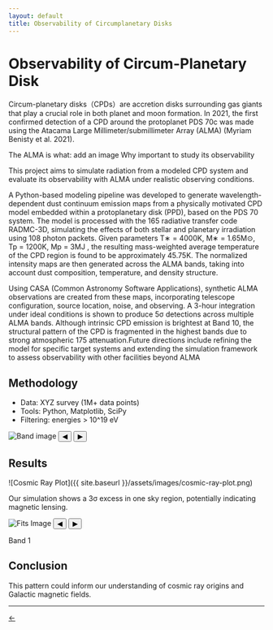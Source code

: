 ```yaml
---
layout: default
title: Observability of Circumplanetary Disks
---
```





# Observability of Circum-Planetary Disk


Circum-planetary disks（CPDs）are accretion disks surrounding gas giants that play a crucial role in both planet and moon formation. 
In 2021, the first confirmed detection of a CPD around the protoplanet PDS 70c was made using the Atacama
Large Millimeter/submillimeter Array (ALMA) (Myriam Benisty et al. 2021). 

The ALMA is what: add an image 
Why important to study its observability 

This project aims to simulate radiation from a modeled CPD system and evaluate its observability with ALMA
under realistic observing conditions.


A Python-based modeling pipeline was developed to generate wavelength-dependent dust
continuum emission maps from a physically motivated CPD model embedded within a
protoplanetary disk (PPD), based on the PDS 70 system. The model is processed with the
165 radiative transfer code RADMC-3D, simulating the effects of both stellar and planetary
irradiation using 108 photon packets. Given parameters T∗ = 4000K, M∗ = 1.65M⊙,
Tp = 1200K, Mp = 3MJ , the resulting mass-weighted average temperature of the CPD region
is found to be approximately 45.75K. The normalized intensity maps are then generated across
the ALMA bands, taking into account dust composition, temperature, and density structure.

 
 Using CASA (Common Astronomy Software Applications), synthetic ALMA observations
are created from these maps, incorporating telescope configuration, source location, noise, and
observing. A 3-hour integration under ideal conditions is shown to produce 5σ detections
across multiple ALMA bands. Although intrinsic CPD emission is brightest at Band 10, the
structural pattern of the CPD is fragmented in the highest bands due to strong atmospheric
175 attenuation.Future directions include refining the model for specific target systems and extending
the simulation framework to assess observability with other facilities beyond ALMA

##  Methodology
- Data: XYZ survey (1M+ data points)
- Tools: Python, Matplotlib, SciPy
- Filtering: energies > 10^19 eV



<!-- === FIRST CAROUSEL === -->
<div class="carousel" data-carousel="1">
  <img class="carousel-image" src="{{ site.baseurl }}/assets/images/CPD_images/band 1.png" alt="Band image" />
  <button class="carousel-btn prev">&#9664;</button>
  <button class="carousel-btn next">&#9654;</button>
</div>



## Results

![Cosmic Ray Plot]({{ site.baseurl }}/assets/images/cosmic-ray-plot.png)

Our simulation shows a 3σ excess in one sky region, potentially indicating magnetic lensing.



<!-- === SECOND CAROUSEL === -->
<div class="carousel" data-carousel="2">
  <img class="carousel-image" src="{{ site.baseurl }}/assets/images/CPD_images/C10_1_36000_pwv1.fits-image-2025-04-04-23-41-49.png" alt="Fits Image" />
  <button class="carousel-btn prev">&#9664;</button>
  <button class="carousel-btn next">&#9654;</button>
  <p class="carousel-caption">Band 1</p>
</div>





## Conclusion
This pattern could inform our understanding of cosmic ray origins and Galactic magnetic fields.


<script>
  document.addEventListener("DOMContentLoaded", function () {
    const imageSets = {
      1: [
        "{{ site.baseurl }}/assets/images/CPD_images/band 1.png",
        "{{ site.baseurl }}/assets/images/CPD_images/band 3.png",
        "{{ site.baseurl }}/assets/images/CPD_images/band 4.png",
        "{{ site.baseurl }}/assets/images/CPD_images/band 5.png",
        "{{ site.baseurl }}/assets/images/CPD_images/band 6.png",
        "{{ site.baseurl }}/assets/images/CPD_images/band 7.png",
        "{{ site.baseurl }}/assets/images/CPD_images/band 8.png",
        "{{ site.baseurl }}/assets/images/CPD_images/band 9.png",
        "{{ site.baseurl }}/assets/images/CPD_images/band 10.png"
      ],
      2: [
        "{{ site.baseurl }}/assets/images/CPD_images/C10_1_36000_pwv1.fits-image-2025-04-04-23-41-49.png",
        "{{ site.baseurl }}/assets/images/CPD_images/C10_3_36000_pwv1.fits-image-2025-04-04-23-42-51.png",
        "{{ site.baseurl }}/assets/images/CPD_images/C10_4_36000_pwv1.fits-image-2025-04-04-23-44-20.png",
        "{{ site.baseurl }}/assets/images/CPD_images/C10_5_36000_pwv1.fits-image-2025-04-04-23-45-34.png",
        "{{ site.baseurl }}/assets/images/CPD_images/C10_6_36000_pwv1.fits-image-2025-04-04-23-47-28.png",
        "{{ site.baseurl }}/assets/images/CPD_images/C10_7_36000_pwv1.fits-image-2025-04-04-23-48-47.png",
        "{{ site.baseurl }}/assets/images/CPD_images/C10_8_36000_pwv1.fits-image-2025-04-04-23-50-02.png",
        "{{ site.baseurl }}/assets/images/CPD_images/C10_9_36000_pwv1.fits-image-2025-04-04-23-51-46.png",
        "{{ site.baseurl }}/assets/images/CPD_images/C10_10_36000_pwv1.fits-image-2025-04-04-23-52-38.png"
      ]
    };

    const captions = {
      2: [
        "Band 1",
        "Band 3",
        "Band 4",
        "Band 5",
        "Band 6",
        "Band 7",
        "Band 8",
        "Band 9",
        "Band 10"
      ]
    };

    document.querySelectorAll("[data-carousel]").forEach((carousel) => {
      const id = carousel.getAttribute("data-carousel");
      const images = imageSets[id];
      const hasCaptions = captions[id] !== undefined;
      let index = 0;

      const img = carousel.querySelector(".carousel-image");
      const caption = hasCaptions ? carousel.querySelector(".carousel-caption") : null;

      function updateCarousel() {
        img.src = images[index];
        if (caption) caption.textContent = captions[id][index];
      }

      carousel.querySelector(".prev").addEventListener("click", () => {
        index = (index - 1 + images.length) % images.length;
        updateCarousel();
      });

      carousel.querySelector(".next").addEventListener("click", () => {
        index = (index + 1) % images.length;
        updateCarousel();
      });
    });
  });
</script>

---

<a href="{{ site.baseurl }}/experience/" class="back-link">← </a>
